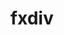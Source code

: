 ---
title: "fxdiv"
layout: cache
categories: [package, develop]
meta: {"compilers": ["apple-clang@16.0.0", "gcc@11.4.0", "gcc@13.2.0"], "num_specs": 36, "num_specs_by_stack": {"e4s": 8, "e4s-neoverse_v1": 4, "ml-darwin-aarch64-mps": 8, "ml-linux-aarch64-cpu": 8, "ml-linux-aarch64-cuda": 8, "ml-linux-x86_64-cpu": 8, "ml-linux-x86_64-cuda": 8, "root": 36}, "oss": ["sequoia", "ubuntu22.04", "ubuntu24.04"], "platforms": ["darwin", "linux"], "stacks": ["e4s", "e4s-neoverse_v1", "ml-darwin-aarch64-mps", "ml-linux-aarch64-cpu", "ml-linux-aarch64-cuda", "ml-linux-x86_64-cpu", "ml-linux-x86_64-cuda", "root"], "targets": ["aarch64", "neoverse_v1", "x86_64_v3"], "versions": ["2020-04-17"]}
spec_details: [{"compiler": "gcc@13.2.0", "hash": "26fgarzv5f2rfe7igtk5rg3gjjrgqari", "os": "ubuntu24.04", "platform": "linux", "size": "-", "stacks": ["ml-linux-aarch64-cpu", "ml-linux-aarch64-cuda", "root"], "target": "aarch64", "variants": ["build_system=cmake", "build_type=Release", "generator=ninja", "~ipo"], "versions": ["2020-04-17"]}, {"compiler": "gcc@11.4.0", "hash": "2ggupj4zuz72fgd7w5pmalevnzpqesci", "os": "ubuntu22.04", "platform": "linux", "size": "-", "stacks": ["e4s", "root"], "target": "x86_64_v3", "variants": ["build_system=cmake", "build_type=Release", "generator=ninja", "~ipo"], "versions": ["2020-04-17"]}, {"compiler": "apple-clang@16.0.0", "hash": "3ztn22iff5upcx34vzad27zgfacsei7m", "os": "sequoia", "platform": "darwin", "size": "-", "stacks": ["ml-darwin-aarch64-mps", "root"], "target": "aarch64", "variants": ["build_system=cmake", "build_type=Release", "generator=ninja", "~ipo"], "versions": ["2020-04-17"]}, {"compiler": "apple-clang@16.0.0", "hash": "5fofr5qru6kv7urx646dqkj6b5thqt6r", "os": "sequoia", "platform": "darwin", "size": "-", "stacks": ["ml-darwin-aarch64-mps", "root"], "target": "aarch64", "variants": ["build_system=cmake", "build_type=Release", "generator=ninja", "~ipo"], "versions": ["2020-04-17"]}, {"compiler": "apple-clang@16.0.0", "hash": "7ddfgzj5mg4j3wcyygu5hokoi3oozyoh", "os": "sequoia", "platform": "darwin", "size": "-", "stacks": ["ml-darwin-aarch64-mps", "root"], "target": "aarch64", "variants": ["build_system=cmake", "build_type=Release", "generator=ninja", "~ipo"], "versions": ["2020-04-17"]}, {"compiler": "gcc@11.4.0", "hash": "cj773wkw3qng3nz6nm3yd74mv37edvgn", "os": "ubuntu22.04", "platform": "linux", "size": "-", "stacks": ["e4s-neoverse_v1", "root"], "target": "neoverse_v1", "variants": ["build_system=cmake", "build_type=Release", "generator=ninja", "~ipo"], "versions": ["2020-04-17"]}, {"compiler": "gcc@13.2.0", "hash": "elecseqfgubwtvhixzuthja4qre7rxzy", "os": "ubuntu24.04", "platform": "linux", "size": "-", "stacks": ["ml-linux-aarch64-cpu", "ml-linux-aarch64-cuda", "root"], "target": "aarch64", "variants": ["build_system=cmake", "build_type=Release", "generator=ninja", "~ipo"], "versions": ["2020-04-17"]}, {"compiler": "apple-clang@16.0.0", "hash": "gi4gw73s7h6y3ojhmy7ji6om7uhnslxi", "os": "sequoia", "platform": "darwin", "size": "-", "stacks": ["ml-darwin-aarch64-mps", "root"], "target": "aarch64", "variants": ["build_system=cmake", "build_type=Release", "generator=ninja", "~ipo"], "versions": ["2020-04-17"]}, {"compiler": "gcc@13.2.0", "hash": "hbrh653lfyqkp4jhd5zkwne5hjizdvhr", "os": "ubuntu24.04", "platform": "linux", "size": "-", "stacks": ["ml-linux-aarch64-cpu", "ml-linux-aarch64-cuda", "root"], "target": "aarch64", "variants": ["build_system=cmake", "build_type=Release", "generator=ninja", "~ipo"], "versions": ["2020-04-17"]}, {"compiler": "gcc@11.4.0", "hash": "igvzanwpyj5imx64jmqiyj5knhib3qiz", "os": "ubuntu22.04", "platform": "linux", "size": "-", "stacks": ["e4s", "root"], "target": "x86_64_v3", "variants": ["build_system=cmake", "build_type=Release", "generator=ninja", "~ipo"], "versions": ["2020-04-17"]}, {"compiler": "gcc@11.4.0", "hash": "kwgoxlaeimjw3irayh5cl36tgg5bxbwz", "os": "ubuntu22.04", "platform": "linux", "size": "-", "stacks": ["e4s", "root"], "target": "x86_64_v3", "variants": ["build_system=cmake", "build_type=Release", "generator=ninja", "~ipo"], "versions": ["2020-04-17"]}, {"compiler": "gcc@13.2.0", "hash": "l54uxu5v5s4p2mxlriwq5tsqtixspync", "os": "ubuntu24.04", "platform": "linux", "size": "-", "stacks": ["ml-linux-x86_64-cpu", "ml-linux-x86_64-cuda", "root"], "target": "x86_64_v3", "variants": ["build_system=cmake", "build_type=Release", "generator=ninja", "~ipo"], "versions": ["2020-04-17"]}, {"compiler": "gcc@13.2.0", "hash": "lklu5cisvaosw75lge5y26uasupjxzpu", "os": "ubuntu24.04", "platform": "linux", "size": "-", "stacks": ["ml-linux-x86_64-cpu", "ml-linux-x86_64-cuda", "root"], "target": "x86_64_v3", "variants": ["build_system=cmake", "build_type=Release", "generator=ninja", "~ipo"], "versions": ["2020-04-17"]}, {"compiler": "apple-clang@16.0.0", "hash": "mf7vbyqriil63mni3srasy7hwczzp3nk", "os": "sequoia", "platform": "darwin", "size": "-", "stacks": ["ml-darwin-aarch64-mps", "root"], "target": "aarch64", "variants": ["build_system=cmake", "build_type=Release", "generator=ninja", "~ipo"], "versions": ["2020-04-17"]}, {"compiler": "gcc@13.2.0", "hash": "nvgj3xt5kmvx3gkssjbp4pilumeca5op", "os": "ubuntu24.04", "platform": "linux", "size": "-", "stacks": ["ml-linux-aarch64-cpu", "ml-linux-aarch64-cuda", "root"], "target": "aarch64", "variants": ["build_system=cmake", "build_type=Release", "generator=ninja", "~ipo"], "versions": ["2020-04-17"]}, {"compiler": "gcc@11.4.0", "hash": "oj53z533ycfz6gmx2dsmh2ud2k3xfgdu", "os": "ubuntu22.04", "platform": "linux", "size": "-", "stacks": ["e4s-neoverse_v1", "root"], "target": "neoverse_v1", "variants": ["build_system=cmake", "build_type=Release", "generator=ninja", "~ipo"], "versions": ["2020-04-17"]}, {"compiler": "gcc@11.4.0", "hash": "pgl2htlmam6xfe5qbo34pv4o6c3vob6u", "os": "ubuntu22.04", "platform": "linux", "size": "-", "stacks": ["e4s", "root"], "target": "x86_64_v3", "variants": ["build_system=cmake", "build_type=Release", "generator=ninja", "~ipo"], "versions": ["2020-04-17"]}, {"compiler": "gcc@11.4.0", "hash": "phepiumzfklwq53anpaz7hpg7bqwejwt", "os": "ubuntu22.04", "platform": "linux", "size": "-", "stacks": ["e4s-neoverse_v1", "root"], "target": "neoverse_v1", "variants": ["build_system=cmake", "build_type=Release", "generator=ninja", "~ipo"], "versions": ["2020-04-17"]}, {"compiler": "gcc@13.2.0", "hash": "pwuhlkibnlssm6l5qt6bi6l3c7bfejos", "os": "ubuntu24.04", "platform": "linux", "size": "-", "stacks": ["ml-linux-aarch64-cpu", "ml-linux-aarch64-cuda", "root"], "target": "aarch64", "variants": ["build_system=cmake", "build_type=Release", "generator=ninja", "~ipo"], "versions": ["2020-04-17"]}, {"compiler": "gcc@13.2.0", "hash": "qlnpo7hx7kex77mmpnjmjh4my7othpjh", "os": "ubuntu24.04", "platform": "linux", "size": "-", "stacks": ["ml-linux-x86_64-cpu", "ml-linux-x86_64-cuda", "root"], "target": "x86_64_v3", "variants": ["build_system=cmake", "build_type=Release", "generator=ninja", "~ipo"], "versions": ["2020-04-17"]}, {"compiler": "gcc@13.2.0", "hash": "r6zwszst7bjom2lb7fnledfceow7acxq", "os": "ubuntu24.04", "platform": "linux", "size": "-", "stacks": ["ml-linux-x86_64-cpu", "ml-linux-x86_64-cuda", "root"], "target": "x86_64_v3", "variants": ["build_system=cmake", "build_type=Release", "generator=ninja", "~ipo"], "versions": ["2020-04-17"]}, {"compiler": "gcc@13.2.0", "hash": "srz4ae4fmm2baztknev3eqm3mkamnzeu", "os": "ubuntu24.04", "platform": "linux", "size": "-", "stacks": ["ml-linux-aarch64-cpu", "ml-linux-aarch64-cuda", "root"], "target": "aarch64", "variants": ["build_system=cmake", "build_type=Release", "generator=ninja", "~ipo"], "versions": ["2020-04-17"]}, {"compiler": "gcc@11.4.0", "hash": "sunmkhtb4y4xzgapgyvjzw43lfjoiea6", "os": "ubuntu22.04", "platform": "linux", "size": "-", "stacks": ["e4s", "root"], "target": "x86_64_v3", "variants": ["build_system=cmake", "build_type=Release", "generator=ninja", "~ipo"], "versions": ["2020-04-17"]}, {"compiler": "gcc@13.2.0", "hash": "t6b6y2mq5gs6qpoxf53ziuewg3jpsjsl", "os": "ubuntu24.04", "platform": "linux", "size": "-", "stacks": ["ml-linux-aarch64-cpu", "ml-linux-aarch64-cuda", "root"], "target": "aarch64", "variants": ["build_system=cmake", "build_type=Release", "generator=ninja", "~ipo"], "versions": ["2020-04-17"]}, {"compiler": "apple-clang@16.0.0", "hash": "tgrq4f2tsi5sjsuewc3saujb5il2aay7", "os": "sequoia", "platform": "darwin", "size": "-", "stacks": ["ml-darwin-aarch64-mps", "root"], "target": "aarch64", "variants": ["build_system=cmake", "build_type=Release", "generator=ninja", "~ipo"], "versions": ["2020-04-17"]}, {"compiler": "gcc@11.4.0", "hash": "trppwtyydgd3lwhb5p4arvzv3ebjeqhe", "os": "ubuntu22.04", "platform": "linux", "size": "-", "stacks": ["e4s-neoverse_v1", "root"], "target": "neoverse_v1", "variants": ["build_system=cmake", "build_type=Release", "generator=ninja", "~ipo"], "versions": ["2020-04-17"]}, {"compiler": "gcc@11.4.0", "hash": "tsmsqvlpo4gv5wo3dkp23uoocebzgqi4", "os": "ubuntu22.04", "platform": "linux", "size": "-", "stacks": ["e4s", "root"], "target": "x86_64_v3", "variants": ["build_system=cmake", "build_type=Release", "generator=ninja", "~ipo"], "versions": ["2020-04-17"]}, {"compiler": "gcc@13.2.0", "hash": "tuljarnvgbqarqy775x3t5f45xqygrmf", "os": "ubuntu24.04", "platform": "linux", "size": "-", "stacks": ["ml-linux-x86_64-cpu", "ml-linux-x86_64-cuda", "root"], "target": "x86_64_v3", "variants": ["build_system=cmake", "build_type=Release", "generator=ninja", "~ipo"], "versions": ["2020-04-17"]}, {"compiler": "gcc@13.2.0", "hash": "u4lwkyvipzx6gleqa25avpvxqdrnbn74", "os": "ubuntu24.04", "platform": "linux", "size": "-", "stacks": ["ml-linux-aarch64-cpu", "ml-linux-aarch64-cuda", "root"], "target": "aarch64", "variants": ["build_system=cmake", "build_type=Release", "generator=ninja", "~ipo"], "versions": ["2020-04-17"]}, {"compiler": "gcc@13.2.0", "hash": "vqobhyse5vuknyul5rhxgypmeaabgrwx", "os": "ubuntu24.04", "platform": "linux", "size": "-", "stacks": ["ml-linux-x86_64-cpu", "ml-linux-x86_64-cuda", "root"], "target": "x86_64_v3", "variants": ["build_system=cmake", "build_type=Release", "generator=ninja", "~ipo"], "versions": ["2020-04-17"]}, {"compiler": "gcc@11.4.0", "hash": "wawyho3kpw2xsazhfmaa3qvp7lqq3ewj", "os": "ubuntu22.04", "platform": "linux", "size": "-", "stacks": ["e4s", "root"], "target": "x86_64_v3", "variants": ["build_system=cmake", "build_type=Release", "generator=ninja", "~ipo"], "versions": ["2020-04-17"]}, {"compiler": "gcc@13.2.0", "hash": "woyltd5gyal4npmr3mkossvgrexgn45x", "os": "ubuntu24.04", "platform": "linux", "size": "-", "stacks": ["ml-linux-x86_64-cpu", "ml-linux-x86_64-cuda", "root"], "target": "x86_64_v3", "variants": ["build_system=cmake", "build_type=Release", "generator=ninja", "~ipo"], "versions": ["2020-04-17"]}, {"compiler": "apple-clang@16.0.0", "hash": "y36y6foxbc4gum5yf2ioyh4wywew5izh", "os": "sequoia", "platform": "darwin", "size": "-", "stacks": ["ml-darwin-aarch64-mps", "root"], "target": "aarch64", "variants": ["build_system=cmake", "build_type=Release", "generator=ninja", "~ipo"], "versions": ["2020-04-17"]}, {"compiler": "gcc@13.2.0", "hash": "zh7o2xsm6dz6zgwvwetfuxlsv3izuoel", "os": "ubuntu24.04", "platform": "linux", "size": "-", "stacks": ["ml-linux-x86_64-cpu", "ml-linux-x86_64-cuda", "root"], "target": "x86_64_v3", "variants": ["build_system=cmake", "build_type=Release", "generator=ninja", "~ipo"], "versions": ["2020-04-17"]}, {"compiler": "gcc@11.4.0", "hash": "zmiwaymbnjvly74hnfjzut3r3xb4ydg5", "os": "ubuntu22.04", "platform": "linux", "size": "-", "stacks": ["e4s", "root"], "target": "x86_64_v3", "variants": ["build_system=cmake", "build_type=Release", "generator=ninja", "~ipo"], "versions": ["2020-04-17"]}, {"compiler": "apple-clang@16.0.0", "hash": "zqriuvjse4ipa2bvdau5fyxe33qncfbf", "os": "sequoia", "platform": "darwin", "size": "-", "stacks": ["ml-darwin-aarch64-mps", "root"], "target": "aarch64", "variants": ["build_system=cmake", "build_type=Release", "generator=ninja", "~ipo"], "versions": ["2020-04-17"]}]
---